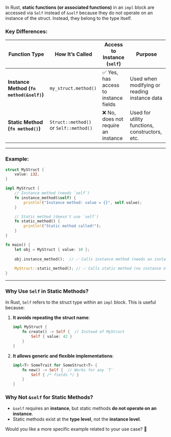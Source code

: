 In Rust, **static functions (or associated functions)** in an `impl` block are accessed via `Self` instead of `&self` because they do not operate on an instance of the struct. Instead, they belong to the type itself.

### **Key Differences:**
| Function Type | How It’s Called | Access to Instance (`self`) | Purpose |
|--------------|----------------|-----------------------------|---------|
| **Instance Method (`fn method(&self)`)** | `my_struct.method()` | ✅ Yes, has access to instance fields | Used when modifying or reading instance data |
| **Static Method (`fn method()`)** | `Struct::method()` or `Self::method()` | ❌ No, does not require an instance | Used for utility functions, constructors, etc. |

---

### **Example:**
```rust
struct MyStruct {
    value: i32,
}

impl MyStruct {
    // Instance method (needs `self`)
    fn instance_method(&self) {
        println!("Instance method: value = {}", self.value);
    }

    // Static method (doesn't use `self`)
    fn static_method() {
        println!("Static method called!");
    }
}

fn main() {
    let obj = MyStruct { value: 10 };
    
    obj.instance_method();  // ✅ Calls instance method (needs an instance)
    
    MyStruct::static_method(); // ✅ Calls static method (no instance needed)
}
```

---

### **Why Use `Self` in Static Methods?**
In Rust, `Self` refers to the struct type within an `impl` block. This is useful because:
1. **It avoids repeating the struct name**:
   ```rust
   impl MyStruct {
       fn create() -> Self {  // Instead of MyStruct
           Self { value: 42 }
       }
   }
   ```
2. **It allows generic and flexible implementations**:
   ```rust
   impl<T> SomeTrait for SomeStruct<T> {
       fn new() -> Self {  // Works for any `T`
           Self { /* fields */ }
       }
   }
   ```

### **Why Not `&self` for Static Methods?**
- `&self` requires an **instance**, but static methods **do not operate on an instance**.
- Static methods exist at the **type level**, not the **instance level**.

Would you like a more specific example related to your use case? 🚀
